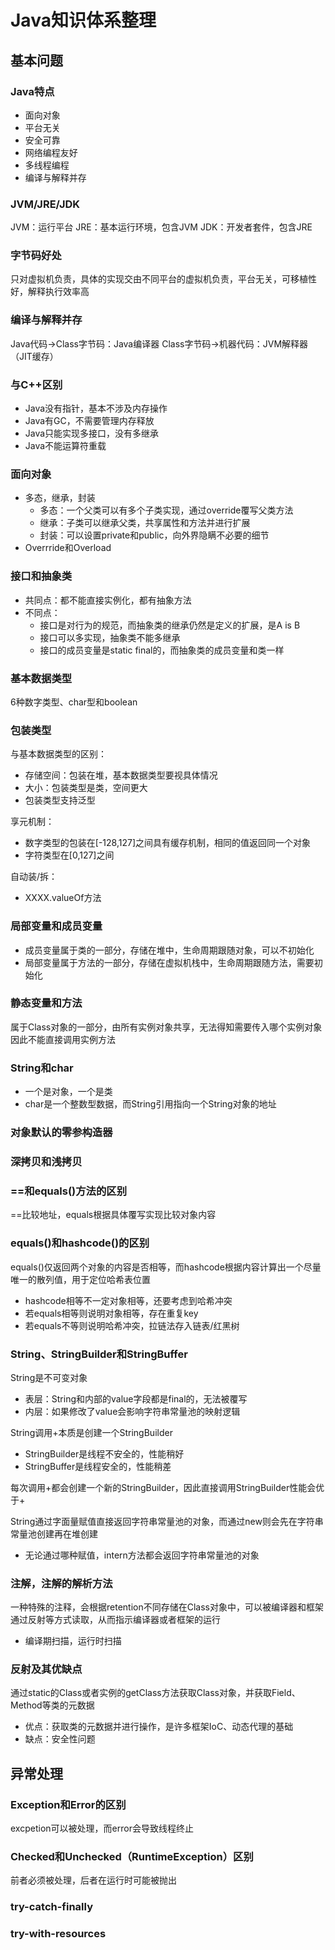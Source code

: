 # Java知识体系整理
## 基本问题
### Java特点
- 面向对象
- 平台无关
- 安全可靠
- 网络编程友好
- 多线程编程
- 编译与解释并存

### JVM/JRE/JDK
JVM：运行平台
JRE：基本运行环境，包含JVM
JDK：开发者套件，包含JRE

### 字节码好处
只对虚拟机负责，具体的实现交由不同平台的虚拟机负责，平台无关，可移植性好，解释执行效率高

### 编译与解释并存
Java代码->Class字节码：Java编译器
Class字节码->机器代码：JVM解释器（JIT缓存）

### 与C++区别
- Java没有指针，基本不涉及内存操作
- Java有GC，不需要管理内存释放
- Java只能实现多接口，没有多继承
- Java不能运算符重载

### 面向对象
- 多态，继承，封装
  - 多态：一个父类可以有多个子类实现，通过override覆写父类方法
  - 继承：子类可以继承父类，共享属性和方法并进行扩展
  - 封装：可以设置private和public，向外界隐瞒不必要的细节
- Overrride和Overload

### 接口和抽象类
- 共同点：都不能直接实例化，都有抽象方法
- 不同点：
  - 接口是对行为的规范，而抽象类的继承仍然是定义的扩展，是A is B
  - 接口可以多实现，抽象类不能多继承
  - 接口的成员变量是static final的，而抽象类的成员变量和类一样

### 基本数据类型
6种数字类型、char型和boolean

### 包装类型
与基本数据类型的区别：
- 存储空间：包装在堆，基本数据类型要视具体情况
- 大小：包装类型是类，空间更大
- 包装类型支持泛型


享元机制：
- 数字类型的包装在[-128,127]之间具有缓存机制，相同的值返回同一个对象
- 字符类型在[0,127]之间

自动装/拆：
- XXXX.valueOf方法

### 局部变量和成员变量
- 成员变量属于类的一部分，存储在堆中，生命周期跟随对象，可以不初始化
- 局部变量属于方法的一部分，存储在虚拟机栈中，生命周期跟随方法，需要初始化

### 静态变量和方法
属于Class对象的一部分，由所有实例对象共享，无法得知需要传入哪个实例对象因此不能直接调用实例方法

### String和char
- 一个是对象，一个是类
- char是一个整数型数据，而String引用指向一个String对象的地址

### 对象默认的零参构造器

### 深拷贝和浅拷贝

### ==和equals()方法的区别
==比较地址，equals根据具体覆写实现比较对象内容
### equals()和hashcode()的区别
equals()仅返回两个对象的内容是否相等，而hashcode根据内容计算出一个尽量唯一的散列值，用于定位哈希表位置
- hashcode相等不一定对象相等，还要考虑到哈希冲突
- 若equals相等则说明对象相等，存在重复key
- 若equals不等则说明哈希冲突，拉链法存入链表/红黑树

### String、StringBuilder和StringBuffer
String是不可变对象
- 表层：String和内部的value字段都是final的，无法被覆写
- 内层：如果修改了value会影响字符串常量池的映射逻辑

String调用+本质是创建一个StringBuilder
- StringBuilder是线程不安全的，性能稍好
- StringBuffer是线程安全的，性能稍差

每次调用+都会创建一个新的StringBuilder，因此直接调用StringBuilder性能会优于+

String通过字面量赋值直接返回字符串常量池的对象，而通过new则会先在字符串常量池创建再在堆创建
- 无论通过哪种赋值，intern方法都会返回字符串常量池的对象

### 注解，注解的解析方法
一种特殊的注释，会根据retention不同存储在Class对象中，可以被编译器和框架通过反射等方式读取，从而指示编译器或者框架的运行
- 编译期扫描，运行时扫描

### 反射及其优缺点
通过static的Class或者实例的getClass方法获取Class对象，并获取Field、Method等类的元数据
- 优点：获取类的元数据并进行操作，是许多框架IoC、动态代理的基础
- 缺点：安全性问题

## 异常处理
### Exception和Error的区别
excpetion可以被处理，而error会导致线程终止
### Checked和Unchecked（RuntimeException）区别
前者必须被处理，后者在运行时可能被抛出
### try-catch-finally
### try-with-resources

